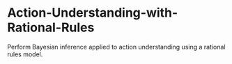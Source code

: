# Action-Understanding-with-Rational-Rules
Perform Bayesian inference applied to action understanding using a rational rules model.
